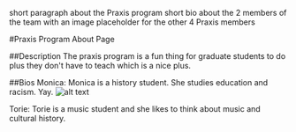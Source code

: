 

short paragraph about the Praxis program
short bio about the 2 members of the team with an image
placeholder for the other 4 Praxis members

#Praxis Program About Page

##Description
The praxis program is a fun thing for graduate students to do plus they don't have to teach which is a nice plus.

##Bios
Monica:
Monica is a history student. She studies education and racism. Yay.
![alt text](https://www.bluecross.org.uk/sites/default/files/assets/images/124044lpr.jpg "Monica")

Torie:
Torie is a music student and she likes to think about music and cultural history.
